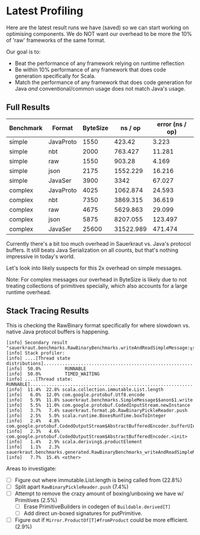 # Latest Profiling

Here are the latest result runs we have (saved) so we
can start working on optimising components.  We do NOT
want our overhead to be more the 10% of 'raw' frameworks
of the same format.

Our goal is to:

* Beat the performance of any framework relying on
  runtime reflection
* Be within 10% performance of any framework that does
  code generation specifically for Scala.
* Match the performance of any framework that does
  code generation for Java *and* conventional/common
  usage does not match Java's usage.

## Full Results

| Benchmark | Format    | ByteSize | ns / op   | error (ns / op) |
| --------- | --------- | -------- | --------- | --------------- |
| simple    | JavaProto |	1550     | 423.42    | 3.223           |
| simple    | nbt       | 2000     | 763.427   | 11.281          |
| simple    | raw       | 1550     | 903.28    | 4.169           |
| simple    | json      | 2175     | 1552.229  | 16.216          |
| simple    | JavaSer   | 3900     | 3342      | 67.027          |
| complex   | JavaProto | 4025     | 1062.874  | 24.593          |
| complex   | nbt       | 7350     | 3869.315  | 36.619          |
| complex   | raw       | 4675     | 5629.863  | 29.099          |
| complex   | json      | 5875     | 8207.055  | 123.497         |
| complex   | JavaSer   | 25600    | 31522.989 | 471.474         |

Currently there's a bit too much overhead in Sauerkraut vs. Java's protocol
buffers. It still beats Java Serialization on all counts, but that's
nothing impressive in today's world.

Let's look into likely suspects for this 2x overhead on simple messages.

Note: For complex messages our overhead in ByteSize is likely due to not
treating collections of primitives specially, which also accounts for a
large runtime overhead.

## Stack Tracing Results

This is checking the RawBinary format specifically for
where slowdown vs. native Java protocol buffers is
happening.
```
[info] Secondary result "sauerkraut.benchmarks.RawBinaryBenchmarks.writeAndReadSimpleMessage:╖stack":
[info] Stack profiler:
[info] ....[Thread state distributions]....................................................................
[info]  50.0%         RUNNABLE
[info]  50.0%         TIMED_WAITING
[info] ....[Thread state: RUNNABLE]........................................................................
[info]  11.4%  22.8% scala.collection.immutable.List.length
[info]   6.0%  12.0% com.google.protobuf.Utf8.encode
[info]   5.9%  11.8% sauerkraut.benchmarks.SimpleMessage$$anon$1.write
[info]   5.5%  11.0% com.google.protobuf.CodedInputStream.newInstance
[info]   3.7%   7.4% sauerkraut.format.pb.RawBinaryPickleReader.push
[info]   2.5%   5.0% scala.runtime.BoxesRunTime.boxToInteger
[info]   2.4%   4.8% com.google.protobuf.CodedOutputStream$AbstractBufferedEncoder.bufferUInt32NoTag
[info]   2.3%   4.6% com.google.protobuf.CodedOutputStream$AbstractBufferedEncoder.<init>
[info]   1.4%   2.9% scala.deriving$.productElement
[info]   1.1%   2.3% sauerkraut.benchmarks.generated.RawBinaryBenchmarks_writeAndReadSimpleMessage_jmhTest.writeAndReadSimpleMessage_avgt_jmhStub
[info]   7.7%  15.4% <other>
```

Areas to investigate:

- [ ] Figure out where immutable.List.length is being called from (22.8%)
- [ ] Split apart `RawBinaryPickleReader.push` (7.4%)
- [ ] Attempt to remove the crazy amount of boxing/unboxing we have w/ Primitives (2.5%)
  - [ ] Erase PrimitiveBuilders in codegen of `Buildable.derived[T]`
  - [ ] Add direct un-boxed signatures for putPrimitive.
- [ ] Figure out if `Mirror.ProductOf[T]#fromProduct` could be more efficient. (2.9%)